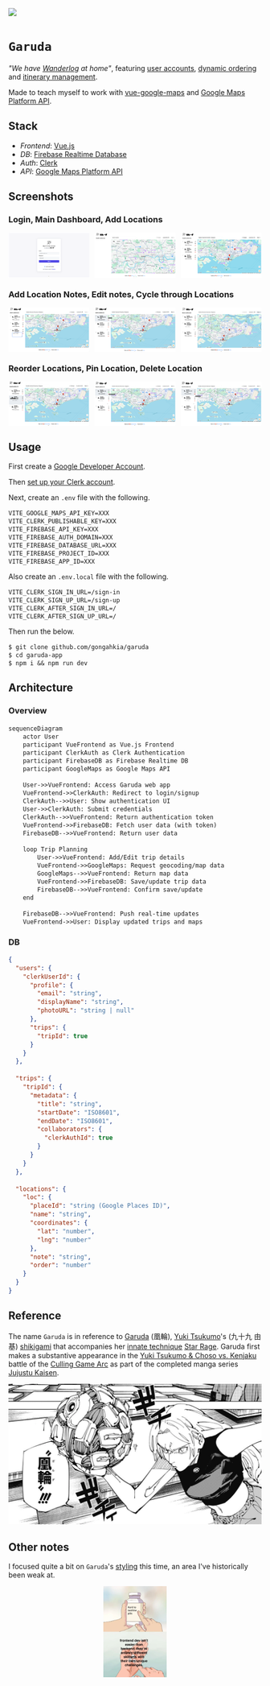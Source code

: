 [![](https://img.shields.io/badge/garuda_1.0.0-passing-green)](https://github.com/gongahkia/garuda/releases/tag/1.0.0) 

# `Garuda`

*"We have [Wanderlog](https://wanderlog.com) at home"*, featuring [user accounts](#login-main-dashboard-add-locations), [dynamic ordering](#reorder-locations-pin-location-delete-location) and [itinerary management](#add-location-notes-edit-notes-cycle-through-locations).

Made to teach myself to work with [vue-google-maps](https://github.com/fawmi/vue-google-maps) and [Google Maps Platform API](https://developers.google.com/maps/documentation/javascript/get-api-key).

## Stack

* *Frontend*: [Vue.js](https://vuejs.org/)
* *DB*: [Firebase Realtime Database](https://firebase.google.com/docs/database)
* *Auth*: [Clerk](https://clerk.com/)
* *API*: [Google Maps Platform API](https://developers.google.com/maps)

## Screenshots

### Login, Main Dashboard, Add Locations

<div style="display: flex; justify-content: space-between;">
  <img src="./asset/reference/1.png" width="32%">
  <img src="./asset/reference/2.png" width="32%">
  <img src="./asset/reference/3.png" width="32%">
</div>

### Add Location Notes, Edit notes, Cycle through Locations

<div style="display: flex; justify-content: space-between;">
  <img src="./asset/reference/4.png" width="32%">
  <img src="./asset/reference/6.png" width="32%">
  <img src="./asset/reference/7.png" width="32%">
</div>

### Reorder Locations, Pin Location, Delete Location

<div style="display: flex; justify-content: space-between;">
  <img src="./asset/reference/5.png" width="32%">
  <img src="./asset/reference/8.png" width="32%">
  <img src="./asset/reference/9.png" width="32%">
</div>

## Usage

First create a [Google Developer Account](https://developers.google.com/).

Then [set up your Clerk account](https://clerk.com/docs/quickstarts/setup-clerk).

Next, create an `.env` file with the following.

```env
VITE_GOOGLE_MAPS_API_KEY=XXX
VITE_CLERK_PUBLISHABLE_KEY=XXX
VITE_FIREBASE_API_KEY=XXX
VITE_FIREBASE_AUTH_DOMAIN=XXX
VITE_FIREBASE_DATABASE_URL=XXX
VITE_FIREBASE_PROJECT_ID=XXX
VITE_FIREBASE_APP_ID=XXX
```

Also create an `.env.local` file with the following.

```env
VITE_CLERK_SIGN_IN_URL=/sign-in
VITE_CLERK_SIGN_UP_URL=/sign-up
VITE_CLERK_AFTER_SIGN_IN_URL=/
VITE_CLERK_AFTER_SIGN_UP_URL=/
```

Then run the below.

```console
$ git clone github.com/gongahkia/garuda
$ cd garuda-app
$ npm i && npm run dev
```

## Architecture

### Overview

```mermaid
sequenceDiagram
    actor User
    participant VueFrontend as Vue.js Frontend
    participant ClerkAuth as Clerk Authentication
    participant FirebaseDB as Firebase Realtime DB
    participant GoogleMaps as Google Maps API

    User->>VueFrontend: Access Garuda web app
    VueFrontend->>ClerkAuth: Redirect to login/signup
    ClerkAuth-->>User: Show authentication UI
    User->>ClerkAuth: Submit credentials
    ClerkAuth-->>VueFrontend: Return authentication token
    VueFrontend->>FirebaseDB: Fetch user data (with token)
    FirebaseDB-->>VueFrontend: Return user data

    loop Trip Planning
        User->>VueFrontend: Add/Edit trip details
        VueFrontend->>GoogleMaps: Request geocoding/map data
        GoogleMaps-->>VueFrontend: Return map data
        VueFrontend->>FirebaseDB: Save/update trip data
        FirebaseDB-->>VueFrontend: Confirm save/update
    end

    FirebaseDB-->>VueFrontend: Push real-time updates
    VueFrontend->>User: Display updated trips and maps
```

### DB

```json
{
  "users": {
    "clerkUserId": {
      "profile": {
        "email": "string",
        "displayName": "string",
        "photoURL": "string | null"
      },
      "trips": {
        "tripId": true
      }
    }
  },
  
  "trips": {
    "tripId": {
      "metadata": {
        "title": "string",
        "startDate": "ISO8601",
        "endDate": "ISO8601",
        "collaborators": {
          "clerkAuthId": true
        }
      }
    }
  },

  "locations": {
    "loc": {
      "placeId": "string (Google Places ID)",
      "name": "string",
      "coordinates": {
        "lat": "number",
        "lng": "number"
      },
      "note": "string",
      "order": "number"
    }
  }
}
```

## Reference

The name `Garuda` is in reference to [Garuda](https://jujutsu-kaisen.fandom.com/wiki/Garuda) (凰輪), 
[Yuki Tsukumo](https://jujutsu-kaisen.fandom.com/wiki/Yuki_Tsukumo)'s (九十九 由基) [shikigami](https://jujutsu-kaisen.fandom.com/wiki/Shikigami) that accompanies her [innate technique](https://jujutsu-kaisen.fandom.com/wiki/Category:Innate_Techniques) [Star Rage](https://jujutsu-kaisen.fandom.com/wiki/Star_Rage). Garuda first makes a substantive appearance in the [Yuki Tsukumo & Choso vs. Kenjaku](https://jujutsu-kaisen.fandom.com/wiki/Yuki_Tsukumo_%26_Choso_vs._Kenjaku) battle of the [Culling Game Arc](https://jujutsu-kaisen.fandom.com/wiki/Culling_Game_Arc) as part of the completed manga series [Jujustu Kaisen](https://jujutsu-kaisen.fandom.com/wiki/Jujutsu_Kaisen_Wiki).

![](./asset/logo/garuda.webp)

## Other notes

I focused quite a bit on `Garuda`'s [styling](#screenshots) this time, an area I've historically been weak at.

<div align="center">
  <img src="./asset/logo/pill.webp" width="25%">
</div>
